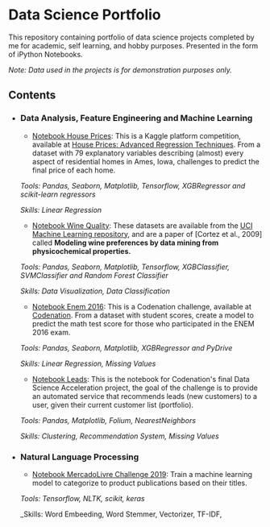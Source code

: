 # Data Science Portfolio

This repository containing portfolio of data science projects completed by me for academic, self learning, and hobby purposes. Presented in the form of iPython Notebooks.

_Note: Data used in the projects is for demonstration purposes only._

## Contents

- ### Data Analysis, Feature Engineering and Machine Learning
	
	- [Notebook House Prices](https://github.com/rrpronaldo/Portfolio-Data_Science/blob/master/Portfolio_-_House_Prices_Vs1.ipynb): This is a Kaggle platform competition, available at [House Prices: Advanced Regression Techniques](https://www.kaggle.com/c/house-prices-advanced-regression-techniques). From a dataset with 79 explanatory variables describing (almost) every aspect of residential homes in Ames, Iowa, challenges to predict the final price of each home.

	_Tools: Pandas, Seaborn, Matplotlib, Tensorflow, XGBRegressor and scikit-learn regressors_
	
	_Skills: Linear Regression_

	
	- [Notebook Wine Quality](https://github.com/rrpronaldo/Portfolio-Data_Science/blob/master/Wine.ipynb): These datasets are available from the [UCI Machine Learning repository](https://archive.ics.uci.edu/ml/datasets/wine+quality), and are a paper of [Cortez et al., 2009] called **Modeling wine preferences by data mining from physicochemical properties.** 

	_Tools: Pandas, Seaborn, Matplotlib, Tensorflow, XGBClassifier, SVMClassifier and Random Forest Classifier_
	
	_Skills: Data Visualization, Data Classification_
	
	- [Notebook Enem 2016](https://github.com/rrpronaldo/Portfolio-Data_Science/blob/master/Codenation_Enem_1_Colab.ipynb): This is a Codenation challenge, available at [Codenation](https://www.codenation.dev/aceleradev/ds-online-1/challenge/enem-ps). From a dataset with student scores, create a model to predict the math test score for those who participated in the ENEM 2016 exam.

	_Tools: Pandas, Seaborn, Matplotlib, XGBRegressor and PyDrive_
	
	_Skills: Linear Regression, Missing Values_
	
	- [Notebook Leads](https://github.com/rrpronaldo/Portfolio-Data_Science/blob/master/Codenation_Final.ipynb): This is the notebook for Codenation's final Data Science Acceleration project, the goal of the challenge is to provide an automated service that recommends leads (new customers) to a user, given their current customer list (portfolio).

	_Tools: Pandas, Matplotlib, Folium, NearestNeighbors_
	
	_Skills: Clustering, Recommendation System, Missing Values_


- ### Natural Language Processing

	- [Notebook MercadoLivre Challenge 2019](https://github.com/rrpronaldo/Portfolio-Data_Science/blob/master/Portfolio_-_Mercado_Livre_Vs_2.ipynb): Train a machine learning model to categorize to product publications based on their titles.


	_Tools: Tensorflow, NLTK, scikit, keras_
	
	_Skills: Word Embeeding, Word Stemmer, Vectorizer, TF-IDF, 
